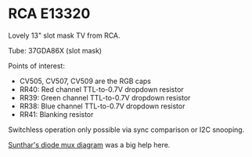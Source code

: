 # RCA E13320

Lovely 13" slot mask TV from RCA.

Tube: 37GDA86X (slot mask)

Points of interest:
- CV505, CV507, CV509 are the RGB caps
- RR40: Red channel TTL-to-0.7V dropdown resistor
- RR39: Green channel TTL-to-0.7V dropdown resistor
- RR38: Blue channel TTL-to-0.7V dropdown resistor
- RR41: Blanking resistor

Switchless operation only possible via sync comparison or I2C snooping.

[Sunthar's diode mux diagram](https://sector.sunthar.com/guides/crt-rgb-mod/rca-e13320.html) was a big help here.